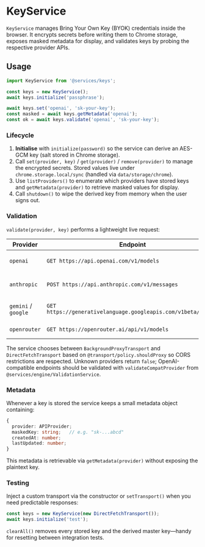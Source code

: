 # KeyService

`KeyService` manages Bring Your Own Key (BYOK) credentials inside the browser.
It encrypts secrets before writing them to Chrome storage, exposes masked
metadata for display, and validates keys by probing the respective provider
APIs.

## Usage

```ts
import KeyService from '@services/keys';

const keys = new KeyService();
await keys.initialize('passphrase');

await keys.set('openai', 'sk-your-key');
const masked = await keys.getMetadata('openai');
const ok = await keys.validate('openai', 'sk-your-key');
```

### Lifecycle

1. **Initialise** with `initialize(password)` so the service can derive an AES-GCM
   key (salt stored in Chrome storage).
2. Call `set(provider, key)` / `get(provider)` / `remove(provider)` to manage the
   encrypted secrets.  Stored values live under
   `chrome.storage.local/sync` (handled via `data/storage/chrome`).
3. Use `listProviders()` to enumerate which providers have stored keys and
   `getMetadata(provider)` to retrieve masked values for display.
4. Call `shutdown()` to wipe the derived key from memory when the user signs out.

### Validation

`validate(provider, key)` performs a lightweight live request:

| Provider | Endpoint | Notes |
| -------- | -------- | ----- |
| `openai` | `GET https://api.openai.com/v1/models` | Requires `Authorization: Bearer` |
| `anthropic` | `POST https://api.anthropic.com/v1/messages` | Expects a 400 due to empty body |
| `gemini` / `google` | `GET https://generativelanguage.googleapis.com/v1beta/models` | API key passed as `?key=` |
| `openrouter` | `GET https://openrouter.ai/api/v1/models` | Uses bearer token |

The service chooses between `BackgroundProxyTransport` and
`DirectFetchTransport` based on `@transport/policy.shouldProxy` so CORS
restrictions are respected.  Unknown providers return `false`; OpenAI-compatible
endpoints should be validated with `validateCompatProvider` from
`@services/engine/ValidationService`.

### Metadata

Whenever a key is stored the service keeps a small metadata object containing:

```ts
{
  provider: APIProvider;
  maskedKey: string;   // e.g. "sk-...abcd"
  createdAt: number;
  lastUpdated: number;
}
```

This metadata is retrievable via `getMetadata(provider)` without exposing the
plaintext key.

### Testing

Inject a custom transport via the constructor or `setTransport()` when you need
predictable responses:

```ts
const keys = new KeyService(new DirectFetchTransport());
await keys.initialize('test');
```

`clearAll()` removes every stored key and the derived master key—handy for
resetting between integration tests.
